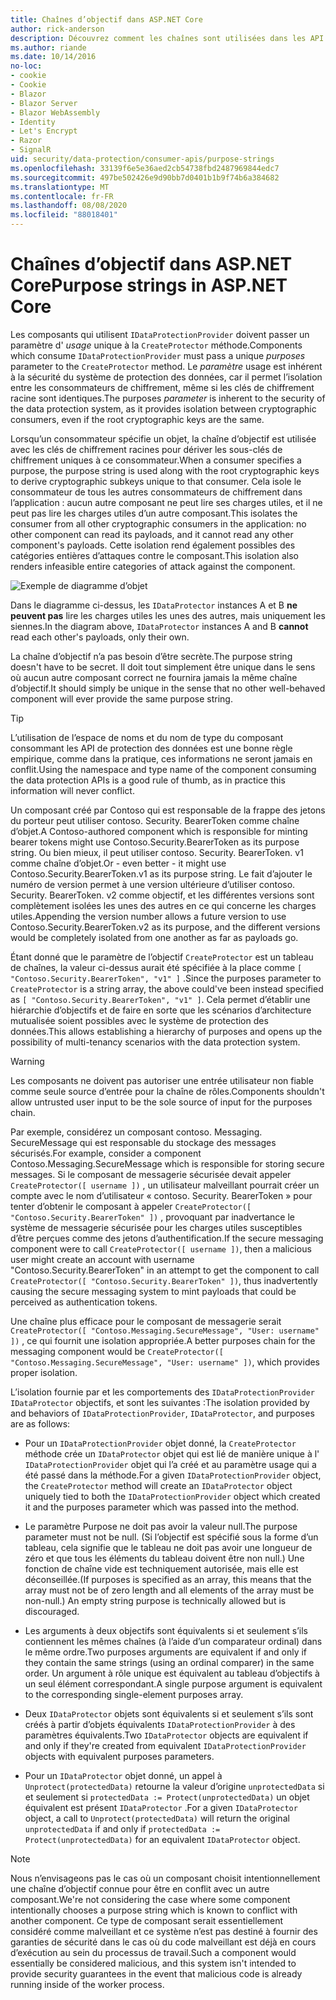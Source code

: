 ```yaml
---
title: Chaînes d’objectif dans ASP.NET Core
author: rick-anderson
description: Découvrez comment les chaînes sont utilisées dans les API de protection des données ASP.NET Core.
ms.author: riande
ms.date: 10/14/2016
no-loc:
- cookie
- Cookie
- Blazor
- Blazor Server
- Blazor WebAssembly
- Identity
- Let's Encrypt
- Razor
- SignalR
uid: security/data-protection/consumer-apis/purpose-strings
ms.openlocfilehash: 33139f6e5e36aed2cb54738fbd2487969844edc7
ms.sourcegitcommit: 497be502426e9d90bb7d0401b1b9f74b6a384682
ms.translationtype: MT
ms.contentlocale: fr-FR
ms.lasthandoff: 08/08/2020
ms.locfileid: "88018401"
---
```

# <a name="purpose-strings-in-aspnet-core"></a><span data-ttu-id="d6325-103">Chaînes d’objectif dans ASP.NET Core</span><span class="sxs-lookup"><span data-stu-id="d6325-103">Purpose strings in ASP.NET Core</span></span>

<a name="data-protection-consumer-apis-purposes"></a>

<span data-ttu-id="d6325-104">Les composants qui utilisent `IDataProtectionProvider` doivent passer un paramètre d' *usage* unique à la `CreateProtector` méthode.</span><span class="sxs-lookup"><span data-stu-id="d6325-104">Components which consume `IDataProtectionProvider` must pass a unique *purposes* parameter to the `CreateProtector` method.</span></span> <span data-ttu-id="d6325-105">Le *paramètre* usage est inhérent à la sécurité du système de protection des données, car il permet l’isolation entre les consommateurs de chiffrement, même si les clés de chiffrement racine sont identiques.</span><span class="sxs-lookup"><span data-stu-id="d6325-105">The purposes *parameter* is inherent to the security of the data protection system, as it provides isolation between cryptographic consumers, even if the root cryptographic keys are the same.</span></span>

<span data-ttu-id="d6325-106">Lorsqu’un consommateur spécifie un objet, la chaîne d’objectif est utilisée avec les clés de chiffrement racines pour dériver les sous-clés de chiffrement uniques à ce consommateur.</span><span class="sxs-lookup"><span data-stu-id="d6325-106">When a consumer specifies a purpose, the purpose string is used along with the root cryptographic keys to derive cryptographic subkeys unique to that consumer.</span></span> <span data-ttu-id="d6325-107">Cela isole le consommateur de tous les autres consommateurs de chiffrement dans l’application : aucun autre composant ne peut lire ses charges utiles, et il ne peut pas lire les charges utiles d’un autre composant.</span><span class="sxs-lookup"><span data-stu-id="d6325-107">This isolates the consumer from all other cryptographic consumers in the application: no other component can read its payloads, and it cannot read any other component's payloads.</span></span> <span data-ttu-id="d6325-108">Cette isolation rend également possibles des catégories entières d’attaques contre le composant.</span><span class="sxs-lookup"><span data-stu-id="d6325-108">This isolation also renders infeasible entire categories of attack against the component.</span></span>

![Exemple de diagramme d’objet](purpose-strings/_static/purposes.png)

<span data-ttu-id="d6325-110">Dans le diagramme ci-dessus, les `IDataProtector` instances A et B **ne peuvent pas** lire les charges utiles les unes des autres, mais uniquement les siennes.</span><span class="sxs-lookup"><span data-stu-id="d6325-110">In the diagram above, `IDataProtector` instances A and B **cannot** read each other's payloads, only their own.</span></span>

<span data-ttu-id="d6325-111">La chaîne d’objectif n’a pas besoin d’être secrète.</span><span class="sxs-lookup"><span data-stu-id="d6325-111">The purpose string doesn't have to be secret.</span></span> <span data-ttu-id="d6325-112">Il doit tout simplement être unique dans le sens où aucun autre composant correct ne fournira jamais la même chaîne d’objectif.</span><span class="sxs-lookup"><span data-stu-id="d6325-112">It should simply be unique in the sense that no other well-behaved component will ever provide the same purpose string.</span></span>

>[!TIP]
> <span data-ttu-id="d6325-113">L’utilisation de l’espace de noms et du nom de type du composant consommant les API de protection des données est une bonne règle empirique, comme dans la pratique, ces informations ne seront jamais en conflit.</span><span class="sxs-lookup"><span data-stu-id="d6325-113">Using the namespace and type name of the component consuming the data protection APIs is a good rule of thumb, as in practice this information will never conflict.</span></span>
>
><span data-ttu-id="d6325-114">Un composant créé par Contoso qui est responsable de la frappe des jetons du porteur peut utiliser contoso. Security. BearerToken comme chaîne d’objet.</span><span class="sxs-lookup"><span data-stu-id="d6325-114">A Contoso-authored component which is responsible for minting bearer tokens might use Contoso.Security.BearerToken as its purpose string.</span></span> <span data-ttu-id="d6325-115">Ou bien mieux, il peut utiliser contoso. Security. BearerToken. v1 comme chaîne d’objet.</span><span class="sxs-lookup"><span data-stu-id="d6325-115">Or - even better - it might use Contoso.Security.BearerToken.v1 as its purpose string.</span></span> <span data-ttu-id="d6325-116">Le fait d’ajouter le numéro de version permet à une version ultérieure d’utiliser contoso. Security. BearerToken. v2 comme objectif, et les différentes versions sont complètement isolées les unes des autres en ce qui concerne les charges utiles.</span><span class="sxs-lookup"><span data-stu-id="d6325-116">Appending the version number allows a future version to use Contoso.Security.BearerToken.v2 as its purpose, and the different versions would be completely isolated from one another as far as payloads go.</span></span>

<span data-ttu-id="d6325-117">Étant donné que le paramètre de l’objectif `CreateProtector` est un tableau de chaînes, la valeur ci-dessus aurait été spécifiée à la place comme `[ "Contoso.Security.BearerToken", "v1" ]` .</span><span class="sxs-lookup"><span data-stu-id="d6325-117">Since the purposes parameter to `CreateProtector` is a string array, the above could've been instead specified as `[ "Contoso.Security.BearerToken", "v1" ]`.</span></span> <span data-ttu-id="d6325-118">Cela permet d’établir une hiérarchie d’objectifs et de faire en sorte que les scénarios d’architecture mutualisée soient possibles avec le système de protection des données.</span><span class="sxs-lookup"><span data-stu-id="d6325-118">This allows establishing a hierarchy of purposes and opens up the possibility of multi-tenancy scenarios with the data protection system.</span></span>

<a name="data-protection-contoso-purpose"></a>

>[!WARNING]
> <span data-ttu-id="d6325-119">Les composants ne doivent pas autoriser une entrée utilisateur non fiable comme seule source d’entrée pour la chaîne de rôles.</span><span class="sxs-lookup"><span data-stu-id="d6325-119">Components shouldn't allow untrusted user input to be the sole source of input for the purposes chain.</span></span>
>
><span data-ttu-id="d6325-120">Par exemple, considérez un composant contoso. Messaging. SecureMessage qui est responsable du stockage des messages sécurisés.</span><span class="sxs-lookup"><span data-stu-id="d6325-120">For example, consider a component Contoso.Messaging.SecureMessage which is responsible for storing secure messages.</span></span> <span data-ttu-id="d6325-121">Si le composant de messagerie sécurisée devait appeler `CreateProtector([ username ])` , un utilisateur malveillant pourrait créer un compte avec le nom d’utilisateur « contoso. Security. BearerToken » pour tenter d’obtenir le composant à appeler `CreateProtector([ "Contoso.Security.BearerToken" ])` , provoquant par inadvertance le système de messagerie sécurisée pour les charges utiles susceptibles d’être perçues comme des jetons d’authentification.</span><span class="sxs-lookup"><span data-stu-id="d6325-121">If the secure messaging component were to call `CreateProtector([ username ])`, then a malicious user might create an account with username "Contoso.Security.BearerToken" in an attempt to get the component to call `CreateProtector([ "Contoso.Security.BearerToken" ])`, thus inadvertently causing the secure messaging system to mint payloads that could be perceived as authentication tokens.</span></span>
>
><span data-ttu-id="d6325-122">Une chaîne plus efficace pour le composant de messagerie serait `CreateProtector([ "Contoso.Messaging.SecureMessage", "User: username" ])` , ce qui fournit une isolation appropriée.</span><span class="sxs-lookup"><span data-stu-id="d6325-122">A better purposes chain for the messaging component would be `CreateProtector([ "Contoso.Messaging.SecureMessage", "User: username" ])`, which provides proper isolation.</span></span>

<span data-ttu-id="d6325-123">L’isolation fournie par et les comportements des `IDataProtectionProvider` `IDataProtector` objectifs, et sont les suivantes :</span><span class="sxs-lookup"><span data-stu-id="d6325-123">The isolation provided by and behaviors of `IDataProtectionProvider`, `IDataProtector`, and purposes are as follows:</span></span>

* <span data-ttu-id="d6325-124">Pour un `IDataProtectionProvider` objet donné, la `CreateProtector` méthode crée un `IDataProtector` objet qui est lié de manière unique à l' `IDataProtectionProvider` objet qui l’a créé et au paramètre usage qui a été passé dans la méthode.</span><span class="sxs-lookup"><span data-stu-id="d6325-124">For a given `IDataProtectionProvider` object, the `CreateProtector` method will create an `IDataProtector` object uniquely tied to both the `IDataProtectionProvider` object which created it and the purposes parameter which was passed into the method.</span></span>

* <span data-ttu-id="d6325-125">Le paramètre Purpose ne doit pas avoir la valeur null.</span><span class="sxs-lookup"><span data-stu-id="d6325-125">The purpose parameter must not be null.</span></span> <span data-ttu-id="d6325-126">(Si l’objectif est spécifié sous la forme d’un tableau, cela signifie que le tableau ne doit pas avoir une longueur de zéro et que tous les éléments du tableau doivent être non null.) Une fonction de chaîne vide est techniquement autorisée, mais elle est déconseillée.</span><span class="sxs-lookup"><span data-stu-id="d6325-126">(If purposes is specified as an array, this means that the array must not be of zero length and all elements of the array must be non-null.) An empty string purpose is technically allowed but is discouraged.</span></span>

* <span data-ttu-id="d6325-127">Les arguments à deux objectifs sont équivalents si et seulement s’ils contiennent les mêmes chaînes (à l’aide d’un comparateur ordinal) dans le même ordre.</span><span class="sxs-lookup"><span data-stu-id="d6325-127">Two purposes arguments are equivalent if and only if they contain the same strings (using an ordinal comparer) in the same order.</span></span> <span data-ttu-id="d6325-128">Un argument à rôle unique est équivalent au tableau d’objectifs à un seul élément correspondant.</span><span class="sxs-lookup"><span data-stu-id="d6325-128">A single purpose argument is equivalent to the corresponding single-element purposes array.</span></span>

* <span data-ttu-id="d6325-129">Deux `IDataProtector` objets sont équivalents si et seulement s’ils sont créés à partir d’objets équivalents `IDataProtectionProvider` à des paramètres équivalents.</span><span class="sxs-lookup"><span data-stu-id="d6325-129">Two `IDataProtector` objects are equivalent if and only if they're created from equivalent `IDataProtectionProvider` objects with equivalent purposes parameters.</span></span>

* <span data-ttu-id="d6325-130">Pour un `IDataProtector` objet donné, un appel à `Unprotect(protectedData)` retourne la valeur d’origine `unprotectedData` si et seulement si `protectedData := Protect(unprotectedData)` un objet équivalent est présent `IDataProtector` .</span><span class="sxs-lookup"><span data-stu-id="d6325-130">For a given `IDataProtector` object, a call to `Unprotect(protectedData)` will return the original `unprotectedData` if and only if `protectedData := Protect(unprotectedData)` for an equivalent `IDataProtector` object.</span></span>

> [!NOTE]
> <span data-ttu-id="d6325-131">Nous n’envisageons pas le cas où un composant choisit intentionnellement une chaîne d’objectif connue pour être en conflit avec un autre composant.</span><span class="sxs-lookup"><span data-stu-id="d6325-131">We're not considering the case where some component intentionally chooses a purpose string which is known to conflict with another component.</span></span> <span data-ttu-id="d6325-132">Ce type de composant serait essentiellement considéré comme malveillant et ce système n’est pas destiné à fournir des garanties de sécurité dans le cas où du code malveillant est déjà en cours d’exécution au sein du processus de travail.</span><span class="sxs-lookup"><span data-stu-id="d6325-132">Such a component would essentially be considered malicious, and this system isn't intended to provide security guarantees in the event that malicious code is already running inside of the worker process.</span></span>

